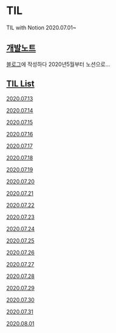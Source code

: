 # TIL
TIL with Notion 
2020.07.01~

## [개발노트](https://www.notion.so/5d5ng/Development-Note-fab067fd780a40d5be0c9e78af01816e)
[블로그](https://5d5ng.tistory.com/)에 작성하다 2020년5월부터 노션으로...

## [TIL List](https://www.notion.so/5d5ng/afeb4ff079834d92ba0f92547adf1cea?v=cf3ddd107ce24f6ea87cd69cb1060e91)

[2020.07.13](https://www.notion.so/5d5ng/TIL-2020-07-13-824ba1df2ae84670b2474a6d8a4ab92a)

[2020.07.14](https://www.notion.so/5d5ng/TIL-2020-07-14-1d7e14de5b464c70b1667f6a7265ee9d)

[2020.07.15](https://www.notion.so/5d5ng/TIL-2020-07-15-07858018fc63496b9353d3aa491c8a9e)

[2020.07.16](https://www.notion.so/5d5ng/TIL-2020-07-16-5d6fc698bad1449cadb9c4d11f45f1fa)

[2020.07.17](https://www.notion.so/5d5ng/TIL-2020-07-17-23f2cbeb76824cb584685f71b05f0466)

[2020.07.18](https://www.notion.so/5d5ng/TIL-2020-07-17-23f2cbeb76824cb584685f71b05f0466)

[2020.07.19](https://www.notion.so/5d5ng/TIL-2020-07-19-7c1a55f9277f417d9daf1e77a5b3b287)

[2020.07.20](https://www.notion.so/5d5ng/TIL-2020-07-20-974c9efa577f4218a68fac3cac9b7f64)

[2020.07.21](https://www.notion.so/5d5ng/TIL-2020-07-21-35d99e0bfe4244459775ecd588f4073b)

[2020.07.22](https://www.notion.so/5d5ng/TIL-2020-07-22-ddac859019a74135b1c9dc5dca99de8f)

[2020.07.23](https://www.notion.so/5d5ng/TIL-2020-07-23-8a7e76a3b7974533bb9d7f7a385e4ebc)

[2020.07.24](https://www.notion.so/5d5ng/TIL-2020-07-24-c59389f1e8054da2a1f3d2434546760e)

[2020.07.25](https://www.notion.so/TIL-2020-07-25-992dbd9a0a2746b2b666619d323d164a)

[2020.07.26](https://www.notion.so/5d5ng/TIL-2020-07-26-a45e9ed2e326443ebf44fbb6a944987a)

[2020.07.27](https://www.notion.so/5d5ng/TIL-2020-07-27-ae58fffd2d4342119899372e4ecad203)

[2020.07.28](https://www.notion.so/5d5ng/TIL-2020-07-28-2e473e8802a0481cb15df0e60146d736)

[2020.07.29](https://www.notion.so/5d5ng/TIL-2020-07-29-1c2b790c3b494c8eb6796478ffbe2809?v=cf3ddd107ce24f6ea87cd69cb1060e91)

[2020.07.30](https://www.notion.so/5d5ng/TIL-2020-07-30-57c4e79e21124bf78a3f0f572ad972b3?v=cf3ddd107ce24f6ea87cd69cb1060e91)

[2020.07.31](https://www.notion.so/5d5ng/TIL-2020-07-30-c5cd40f40c9e4238a7b9bd9170253e2c)

[2020.08.01](https://www.notion.so/5d5ng/TIL-2020-08-01-c6c1632bcb934f558ebfbcd450c4661c)
